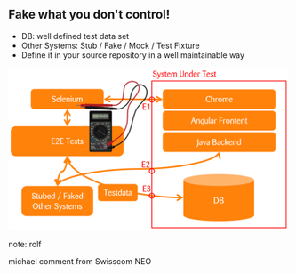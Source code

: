 ## Fake what you don't control!

<div class="horizontal-2">
<div>
    <ul>
        <li>DB: well defined test data set<br/></li>
        <li>Other Systems: Stub / Fake / Mock / Test Fixture</li>                
        <li>Define it in your source repository in a well maintainable way</li>                
    </ul>
</div>
<div>
    <img src="images/test-setup.png">
</div>
</div>

note:
rolf

michael comment from Swisscom NEO
